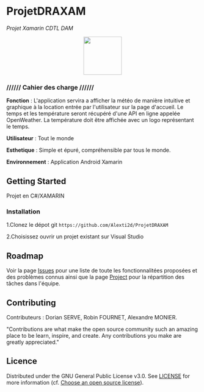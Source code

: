 # ProjetDRAXAM
<i>Projet Xamarin CDTL DAM</i>

<p align="center">
<img width="100" src="https://images-na.ssl-images-amazon.com/images/I/61nuuPxUvaL.png">
  </p>

### //////  Cahier des charge   //////

<b>Fonction</b> : L'application servira a afficher la météo de manière intuitive et graphique à la location entrée par l'utilisateur sur la page d'accueil.
Le temps et les température seront récupéré d'une API en ligne appelée OpenWeather.
La température doit être affichée avec un logo représentant le temps.

<b>Utilisateur</b> : Tout le monde

<b>Esthetique</b> : Simple et épuré, compréhensible par tous le monde.

<b>Environnement</b> : Application Android Xamarin


## Getting Started

Projet en C#/XAMARIN

### Installation
1.Clonez le dépot git ```https://github.com/Alexti2d/ProjetDRAXAM```

2.Choisissez ouvrir un projet existant sur Visual Studio

## Roadmap
Voir la page [Issues](https://github.com/Alexti2d/ProjetDRAXAM/issues) pour une liste de toute les fonctionnalitées proposées et des problèmes connus ainsi que la page 
[Project](https://github.com/Alexti2d/ProjetDRAXAM/projects/1) pour la répartition des tâches dans l'équipe.

## Contributing
Contributeurs : Dorian SERVE, Robin FOURNET, Alexandre MONIER.

"Contributions are what make the open source community such an amazing place to be learn, inspire, and create. Any contributions you make are greatly appreciated."

## Licence
Distributed under the GNU General Public License v3.0. See [LICENSE]() for more information (cf. [Choose an open source license](https://choosealicense.com/)).
